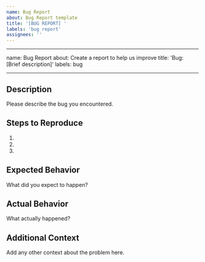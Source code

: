 ```yaml
---
name: Bug Report
about: Bug Report template
title: '[BUG REPORT] '
labels: 'bug report'
assignees: ''
---
```


---
name: Bug Report
about: Create a report to help us improve
title: 'Bug: [Brief description]'
labels: bug

---

## Description
Please describe the bug you encountered.

## Steps to Reproduce
1. 
2. 
3. 

## Expected Behavior
What did you expect to happen?

## Actual Behavior
What actually happened?

## Additional Context
Add any other context about the problem here.
